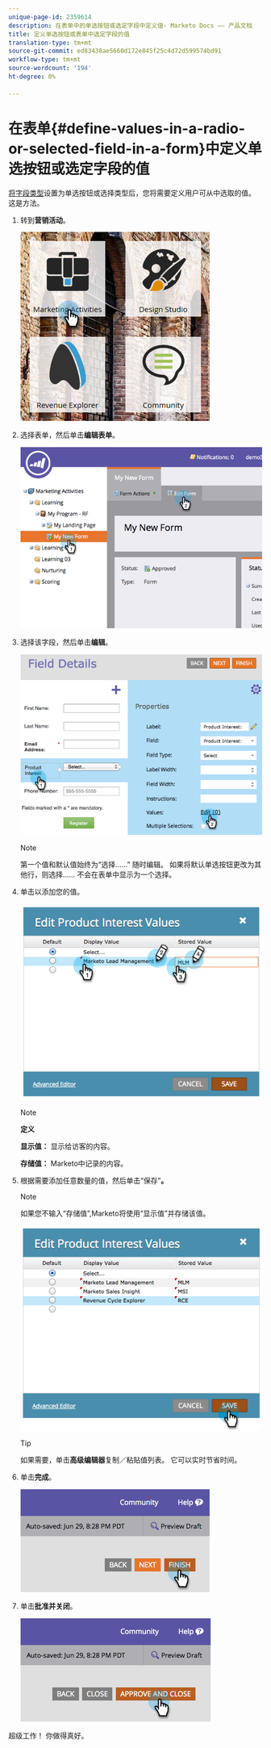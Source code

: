 ```yaml
---
unique-page-id: 2359614
description: 在表单中的单选按钮或选定字段中定义值- Marketo Docs —— 产品文档
title: 定义单选按钮或表单中选定字段的值
translation-type: tm+mt
source-git-commit: ed83438ae5660d172e845f25c4d72d599574bd91
workflow-type: tm+mt
source-wordcount: '194'
ht-degree: 0%

---
```



# 在表单{#define-values-in-a-radio-or-selected-field-in-a-form}中定义单选按钮或选定字段的值

[将字段类型](/help/marketo/product-docs/administration/field-management/change-the-type-of-a-marketo-custom-field.md)设置为单选按钮或选择类型后，您将需要定义用户可从中选取的值。 这是方法。

1. 转到&#x200B;**营销活动**。

   ![](assets/ma.png)

1. 选择表单，然后单击&#x200B;**编辑表单**。

   ![](assets/image2014-9-15-16-3a28-3a56.png)

1. 选择该字段，然后单击&#x200B;**编辑**。

   ![](assets/image2014-9-15-16-3a29-3a6.png)

   >[!NOTE]
   >
   >第一个值和默认值始终为“选择……” 随时编辑。 如果将默认单选按钮更改为其他行，则选择…… 不会在表单中显示为一个选择。

1. 单击以添加您的值。

   ![](assets/image2014-9-15-16-3a29-3a18.png)

   >[!NOTE]
   >
   >**定义**
   >
   >**显示值：** 显示给访客的内容。
   >
   >**存储值：** Marketo中记录的内容。

1. 根据需要添加任意数量的值，然后单击“保存”**。**

   >[!NOTE]
   >
   >如果您不输入“存储值”,Marketo将使用“显示值”并存储该值。

   ![](assets/image2014-9-15-16-3a29-3a30.png)

   >[!TIP]
   >
   >如果需要，单击&#x200B;**高级编辑器**&#x200B;复制／粘贴值列表。 它可以实时节省时间。

1. 单击&#x200B;**完成**。

   ![](assets/image2014-9-15-16-3a29-3a43.png)

1. 单击&#x200B;**批准并关闭**。

   ![](assets/image2014-9-15-16-3a29-3a57.png)

超级工作！ 你做得真好。
